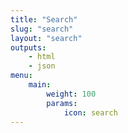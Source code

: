 ```yaml
---
title: "Search"
slug: "search"
layout: "search"
outputs:
    - html
    - json
menu:
    main:
        weight: 100
        params: 
            icon: search
---
```

